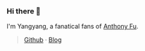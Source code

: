 ### Hi there 👋

I'm Yangyang, a fanatical fans of [Anthony Fu](https://antfu.me/).

> [Github](https://github.com/ly980408) · [Blog](https://ly980408.github.io/)


